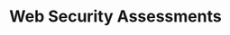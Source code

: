 ---
title: "Web Security Assessments"
layout: "about"
draft: false

# who_we_are
who_we_are:
  enable: true
  subtitle: "Who We Are"
  title: "Tech Consultants Who Care"
  description: "Our web application security assessment will provide useful insights into the security posture of your organizations web applications. By following a assessment as a service model we are able to provide assessments on demand. Following the simple process of scoping your application and onboarding it onto our platform, a member of your team can request an assessment, and we will deliver the results within a few business days. Because of this quick turn around, your team can easily fit security assessments into your agile sprints and other business processes."

  image: "images/about/01.jpg"

# what_we_do
what_we_do:
  enable: true
  subtitle: "Web Security Assessment Services"
  title: "What We Do"
  block:
  - title: "OWASP Top 10 Coverage"
    content: "We provide complete test coverage of the OWASP top 10. The OWASP Top 10 is a standard awareness document for developers and web application security. It represents a broad consensus about the most critical security risks to web applications."

  - title: "Black Box Testing"
    content: "Get validated results using our automated toolchain in order to reduce false positives. " 
    
  - title: "Grey Box Testing"
    content: "Grey box testing is where we test your applications with the user credentials you provide us, providing insights into the security of authenticated accounts."
    
  - title: "Hybrid Testing"
    content: "By using a combination of the above methodologies. We are able to customize web security assessments to your organizations specific needs."

  - title: "Web API Testing"
    content: "Make sure your externally and internally facing endpoints are secure by testing your web services and APIs. We are capable of providing assessment services for both credentialed and uncredentialled web APIs."



# our_mission
our_mission:
  enable: false
  subtitle: "OUR MISSION"
  title: "Main Vision And Mission Of Our Company"
  description: "We were freelance designers and developers, constantly finding ourselve deep vague feedback. leaving a notes from the sticky note piece ."

  image: "images/about/02.jpg"

# about_video
about_video:
  enable: false
  subtitle: "A Short Video"
  title: "You Take Care Of The Payments, We Take Care Of The Rest."
  description: "Protect your design vision and leave nothing up to interpretation with interaction recipes. Quickly share and access all your team members interactions by using libraries, ensuring consistcy throughout the."
  video_url: "https://www.youtube.com/embed/dyZcRRWiuuw"
  video_thumbnail: "images/about/video-popup-2.jpg"


# brands
brands_carousel:
  enable: false
  subtitle: "Our Clients"
  title: "Trusted by Thousands Companies"
  section: "/" # brand images coming form _index.md


# our team
our_team:
  enable: false
  subtitle: "Our members"
  title: "The People Behind"
  description: "We were freelance designers and developers, constantly finding <br> ourselves deep in vague feedback. This made every client and team"
  team:
  - name: "Valentin Staykov"
    image: "images/about/team/01.jpg"
    designation: "Operations"
  - name: "Bukiakta Bansalo"
    image: "images/about/team/02.jpg"
    designation: "Product"
  - name: "Ortrin Okaster"
    image: "images/about/team/03.jpg"
    designation: "Engineering"


# our office
our_office:
  enable: false
  subtitle: "Our Offices"
  title: "Proudly Based in the USA"
  description: "Our whole team is 100% based in the US. Have other timezone requirements? We can accommodate within reason-- let us know when you reach out to us."
  office_locations:
  - city: "Madison, Wisconsin USA"
    country_flag: "images/about/flags/us.png"
  - city: "Denver, Colorado USA"
    country_flag: "images/about/flags/us.png"

# (  - city: "Berlin, Germany")
# (    country_flag: "images/about/flags/germany.png")
# (    address_line_one: "Jl Raya Dewi Sartika Ged")
# (    address_line_two: "Harapan Masa, Br Germeny")

---